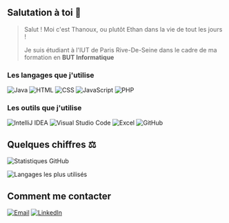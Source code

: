## Salutation à toi 👋
> Salut ! Moi c'est Thanoux, ou plutôt Ethan dans la vie de tout les jours !
> 
> Je suis étudiant à l'IUT de Paris Rive-De-Seine dans le cadre de ma formation en **BUT Informatique**




### Les langages que j'utilise

![Java](https://img.icons8.com/color/48/000000/java-coffee-cup-logo--v1.png)
![HTML](https://img.icons8.com/color/48/000000/html-5--v1.png)
![CSS](https://img.icons8.com/color/48/000000/css3.png)
![JavaScript](https://img.icons8.com/color/48/000000/javascript--v1.png)
![PHP](https://img.icons8.com/officel/48/000000/php-logo.png)

### Les outils que j'utilise

![IntelliJ IDEA](https://img.icons8.com/color/48/000000/intellij-idea.png) 
![Visual Studio Code](https://img.icons8.com/color/48/000000/visual-studio-code-2019.png)
![Excel](https://img.icons8.com/color/48/000000/microsoft-excel-2019--v1.png)
![GitHub](https://img.icons8.com/color/48/000000/github--v1.png)

## Quelques chiffres ⚖️

![Statistiques GitHub](https://github-readme-stats.vercel.app/api?username=thanoux1204&show_icons=true&theme=gruvbox)

![Langages les plus utilisés]( )

## Comment me contacter
[![Email](https://img.shields.io/badge/Email-%23D14836.svg?style=for-the-badge&logo=gmail&logoColor=white)](mailto:ehouy92380@gmail.com)
[![LinkedIn](https://img.shields.io/badge/LinkedIn-%230077B5.svg?style=for-the-badge&logo=linkedin&logoColor=white)]([lien_linkedin](https://www.linkedin.com/in/ethan-houy-6181981b9/))
<!--
**Thanoux1204/Thanoux1204** is a ✨ _special_ ✨ repository because its `README.md` (this file) appears on your GitHub profile.

Here are some ideas to get you started:

- 🔭 I’m currently working on ...
- 🌱 I’m currently learning ...
- 👯 I’m looking to collaborate on ...
- 🤔 I’m looking for help with ...
- 💬 Ask me about ...
- 📫 How to reach me: ...
- 😄 Pronouns: ...
- ⚡ Fun fact: ...
-->
